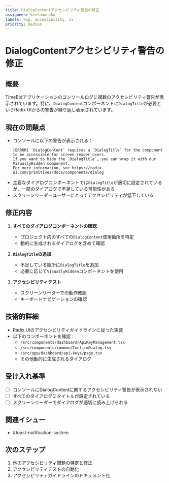 ```yaml
---
title: DialogContentアクセシビリティ警告の修正
assignees: kentanonaka
labels: bug, accessibility, ui
priority: medium
---
```


# DialogContentアクセシビリティ警告の修正

## 概要
TimeBidアプリケーションのコンソールログに複数のアクセシビリティ警告が表示されています。特に、`DialogContent`コンポーネントに`DialogTitle`が必要というRadix UIからの警告が繰り返し表示されています。

## 現在の問題点
- コンソールに以下の警告が表示される：
  ```
  [ERROR] `DialogContent` requires a `DialogTitle` for the component to be accessible for screen reader users.
  If you want to hide the `DialogTitle`, you can wrap it with our VisuallyHidden component.
  For more information, see https://radix-ui.com/primitives/docs/components/dialog
  ```
- 主要なダイアログコンポーネントでは`DialogTitle`が適切に設定されているが、一部のダイアログで不足している可能性がある
- スクリーンリーダーユーザーにとってアクセシビリティが低下している

## 修正内容
1. **すべてのダイアログコンポーネントの確認**
   - プロジェクト内のすべての`DialogContent`使用箇所を特定
   - 動的に生成されるダイアログを含めて確認

2. **`DialogTitle`の追加**
   - 不足している箇所に`DialogTitle`を追加
   - 必要に応じて`VisuallyHidden`コンポーネントを使用

3. **アクセシビリティテスト**
   - スクリーンリーダーでの動作確認
   - キーボードナビゲーションの確認

## 技術的詳細
- Radix UIのアクセシビリティガイドラインに従った実装
- 以下のコンポーネントを確認：
  - `/src/components/dashboard/ApiKeyManagement.tsx`
  - `/src/components/common/ConfirmDialog.tsx`
  - `/src/app/dashboard/api-keys/page.tsx`
  - その他動的に生成されるダイアログ

## 受け入れ基準
- [ ] コンソールにDialogContentに関するアクセシビリティ警告が表示されない
- [ ] すべてのダイアログにタイトルが設定されている
- [ ] スクリーンリーダーでダイアログが適切に読み上げられる

## 関連イシュー
- #toast-notification-system

## 次のステップ
1. 他のアクセシビリティ問題の特定と修正
2. アクセシビリティテストの自動化
3. アクセシビリティガイドラインのドキュメント化
